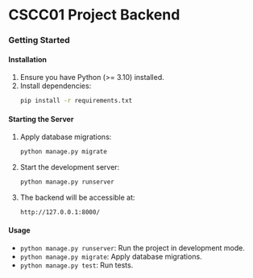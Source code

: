 # CSCC01 Project Backend

### Getting Started

#### Installation

1. Ensure you have Python (>= 3.10) installed.
3. Install dependencies:
   ```sh
   pip install -r requirements.txt
   ```

#### Starting the Server
1. Apply database migrations:
   ```sh
   python manage.py migrate
   ```
2. Start the development server:
   ```sh
   python manage.py runserver
   ```
3. The backend will be accessible at:
   ```
   http://127.0.0.1:8000/
   ```

#### Usage
- `python manage.py runserver`: Run the project in development mode.
- `python manage.py migrate`: Apply database migrations.
- `python manage.py test`: Run tests.

